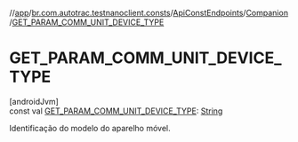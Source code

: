 //[app](../../../../index.md)/[br.com.autotrac.testnanoclient.consts](../../index.md)/[ApiConstEndpoints](../index.md)/[Companion](index.md)/[GET_PARAM_COMM_UNIT_DEVICE_TYPE](-g-e-t_-p-a-r-a-m_-c-o-m-m_-u-n-i-t_-d-e-v-i-c-e_-t-y-p-e.md)

# GET_PARAM_COMM_UNIT_DEVICE_TYPE

[androidJvm]\
const val [GET_PARAM_COMM_UNIT_DEVICE_TYPE](-g-e-t_-p-a-r-a-m_-c-o-m-m_-u-n-i-t_-d-e-v-i-c-e_-t-y-p-e.md): [String](https://kotlinlang.org/api/latest/jvm/stdlib/kotlin/-string/index.html)

Identificação do modelo do aparelho móvel.
